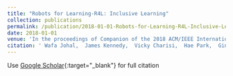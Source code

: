 ```yaml
---
title: "Robots for Learning-R4L: Inclusive Learning"
collection: publications
permalink: /publication/2018-01-01-Robots-for-Learning-R4L-Inclusive-Learning
date: 2018-01-01
venue: 'In the proceedings of Companion of the 2018 ACM/IEEE International Conference on Human-Robot Interaction'
citation: ' Wafa Johal,  James Kennedy,  Vicky Charisi,  Hae Park,  Ginevra Castellano,  Pierre Dillenbourg, &quot;Robots for Learning-R4L: Inclusive Learning.&quot; In the proceedings of Companion of the 2018 ACM/IEEE International Conference on Human-Robot Interaction, 2018.'
---
```

Use [Google Scholar](https://scholar.google.com/scholar?q=Robots+for+Learning+R4L:+Inclusive+Learning){:target="_blank"} for full citation